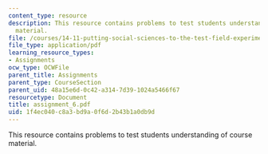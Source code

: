 ```yaml
---
content_type: resource
description: This resource contains problems to test students understanding of course
  material.
file: /courses/14-11-putting-social-sciences-to-the-test-field-experiments-in-economics-spring-2006/1f4ec040c8a3bd9a0f6d2b43b1a0db9d_assignment_6.pdf
file_type: application/pdf
learning_resource_types:
- Assignments
ocw_type: OCWFile
parent_title: Assignments
parent_type: CourseSection
parent_uid: 48a15e6d-0c42-a314-7d39-1024a5466f67
resourcetype: Document
title: assignment_6.pdf
uid: 1f4ec040-c8a3-bd9a-0f6d-2b43b1a0db9d
---
```

This resource contains problems to test students understanding of course material.

